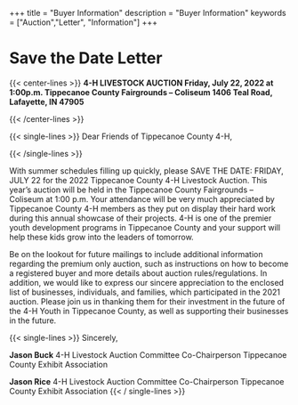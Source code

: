 +++
title = "Buyer Information"
description = "Buyer Information"
keywords = ["Auction","Letter", "Information"]
+++

# Save the Date Letter

{{< center-lines >}}
<strong>4-H LIVESTOCK AUCTION
Friday, July 22, 2022 at 1:00p.m.
Tippecanoe County Fairgrounds – Coliseum
1406 Teal Road, Lafayette, IN 47905</strong>

{{< /center-lines >}}

{{< single-lines >}}
Dear Friends of Tippecanoe County 4-H,

{{< /single-lines >}}

With summer schedules filling up quickly, please SAVE THE DATE: FRIDAY, JULY 22 for the 2022 Tippecanoe County 4-H Livestock Auction. This year’s auction will be held in the Tippecanoe County Fairgrounds – Coliseum at 1:00 p.m. Your attendance will be very much appreciated by Tippecanoe County 4-H members as they put on display their hard work during this annual showcase of their projects. 4-H is one of the premier youth development programs in Tippecanoe County and your support will help these kids grow into the leaders of tomorrow.

Be on the lookout for future mailings to include additional information regarding the premium only auction, such as instructions on how to become a registered buyer and more details about auction rules/regulations. In addition, we would like to express our sincere appreciation to the enclosed list of businesses, individuals, and families, which participated in the 2021 auction. Please join us in thanking them for their investment in the future of the 4-H Youth in Tippecanoe County, as well as supporting their businesses in the future.


{{< single-lines >}}
Sincerely,

<strong>Jason Buck</strong>
4-H Livestock Auction Committee Co-Chairperson
Tippecanoe County Exhibit Association

<strong>Jason Rice</strong>
4-H Livestock Auction Committee Co-Chairperson
Tippecanoe County Exhibit Association
{{< / single-lines >}}

